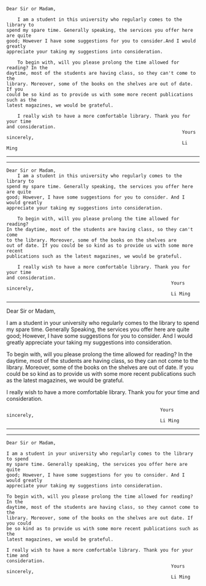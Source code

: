 ```
Dear Sir or Madam,

    I am a student in this university who regularly comes to the library to
spend my spare time. Generally speaking, the services you offer here are quite
good; However I have some suggestions for you to consider.And I would greatly
appreciate your taking my suggestions into consideration.

    To begin with, will you please prolong the time allowed for reading? In the
daytime, most of the students are having class, so they can't come to the 
library. Moreover, some of the books on the shelves are out of date. If you
could be so kind as to provide us with some more recent publications such as the
latest magazines, we would be grateful.

    I really wish to have a more comfortable library. Thank you for your time
and consideration.
                                                                Yours sincerely,
                                                                Li Ming
```
---


---
```
Dear Sir or Madam,
    I am a student in this university who regularly comes to the library to 
spend my spare time. Generally speaking, the services you offer here are quite 
good; However, I have some suggestions for you to consider. And I would greatly 
appreciate your taking my suggestions into consideration.

    To begin with, will you please prolong the time allowed for reading?
In the daytime, most of the students are having class, so they can't come
to the library. Moreover, some of the books on the shelves are
out of date. If you could be so kind as to provide us with some more recent
publications such as the latest magazines, we would be grateful.

    I really wish to have a more comfortable library. Thank you for your time
and consideration.
                                                            Yours sincerely,
                                                            Li Ming
```


---

Dear Sir or Madam,  

I am a student in your university who regularly comes to the library to spend
my spare time. Generally Speaking, the services you offer here are quite good; However,
I have some suggestions for you to consider. And I would greatly appreciate your taking
my suggestions into consideration.

To begin with, will you please prolong the time allowed for reading? In the daytime,
most of the students are having class, so they can not come to the library.
Moreover, some of the books on the shelves are out of date. If you could be so kind 
as to provide us with some more recent publications such as the latest magazines,
we would be grateful.

I really wish to have a more comfortable library. Thank you for your time and consideration.  

                                                            Yours sincerely,
                                                            Li Ming


***


---

```
Dear Sir or Madam,

I am a student in your university who regularly comes to the library to spend
my spare time. Generally speaking, the services you offer here are quite
good; However, I have some suggestions for you to consider. And I would greatly
appreciate your taking my suggestions into consideration.

To begin with, will you please prolong the time allowed for reading? In the
daytime, most of the students are having class, so they cannot come to the
library. Moreover, some of the books on the shelves are out date. If you could
be so kind as to provide us with some more recent publications such as the
latest magazines, we would be grateful.

I really wish to have a more comfortable library. Thank you for your time and
consideration.
                                                            Yours sincerely,
                                                            Li Ming
```
